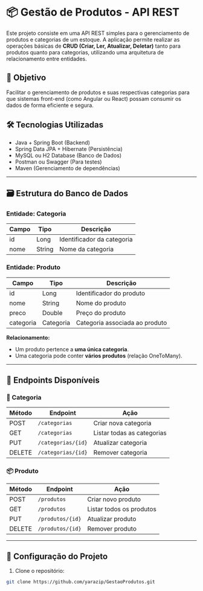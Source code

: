 # 📦 Gestão de Produtos - API REST

Este projeto consiste em uma API REST simples para o gerenciamento de produtos e categorias de um estoque. A aplicação permite realizar as operações básicas de **CRUD (Criar, Ler, Atualizar, Deletar)** tanto para produtos quanto para categorias, utilizando uma arquitetura de relacionamento entre entidades.

## 🚀 Objetivo

Facilitar o gerenciamento de produtos e suas respectivas categorias para que sistemas front-end (como Angular ou React) possam consumir os dados de forma eficiente e segura.

## 🛠️ Tecnologias Utilizadas

- Java + Spring Boot (Backend)
- Spring Data JPA + Hibernate (Persistência)
- MySQL ou H2 Database (Banco de Dados)
- Postman ou Swagger (Para testes)
- Maven (Gerenciamento de dependências)

---

## 🗃️ Estrutura do Banco de Dados

### Entidade: Categoria

| Campo  | Tipo   | Descrição                    |
|--------|--------|------------------------------|
| id     | Long   | Identificador da categoria   |
| nome   | String | Nome da categoria            |

### Entidade: Produto

| Campo     | Tipo      | Descrição                        |
|-----------|-----------|----------------------------------|
| id        | Long      | Identificador do produto         |
| nome      | String    | Nome do produto                  |
| preco     | Double    | Preço do produto                 |
| categoria | Categoria | Categoria associada ao produto   |

**Relacionamento:**

- Um produto pertence a **uma única categoria**.  
- Uma categoria pode conter **vários produtos** (relação OneToMany).

---

## 🧪 Endpoints Disponíveis

### 📁 Categoria

| Método | Endpoint           | Ação                        |
|--------|--------------------|-----------------------------|
| POST   | `/categorias`      | Criar nova categoria        |
| GET    | `/categorias`      | Listar todas as categorias  |
| PUT    | `/categorias/{id}` | Atualizar categoria         |
| DELETE | `/categorias/{id}` | Remover categoria           |

### 📦 Produto

| Método | Endpoint          | Ação                        |
|--------|-------------------|-----------------------------|
| POST   | `/produtos`       | Criar novo produto          |
| GET    | `/produtos`       | Listar todos os produtos    |
| PUT    | `/produtos/{id}`  | Atualizar produto           |
| DELETE | `/produtos/{id}`  | Remover produto             |

---

## 🧰 Configuração do Projeto

1. Clone o repositório:

```bash
git clone https://github.com/yarazip/GestaoProdutos.git
